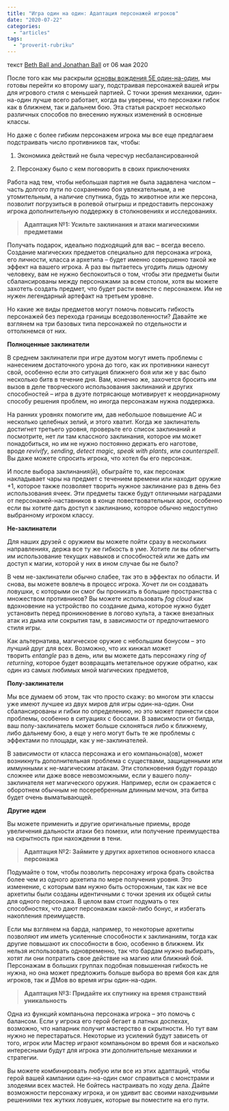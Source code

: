 ```yaml
---
title: "Игра один на один: Адаптация персонажей игроков"
date: "2020-07-22"
categories: 
  - "articles"
tags: 
  - "proverit-rubriku"
---
```


текст [Beth Ball and Jonathan Ball](https://vk.com/away.php?to=http%3A%2F%2Fkoboldpress.com%2Fauthor%2F%3Fauthorname%3DBeth%2520Ball%2520and%2520Jonathan%2520Ball&cc_key=) от 06 мая 2020

После того как мы раскрыли [основы вождения 5Е один-на-один](https://vk.com/away.php?to=https%3A%2F%2Fkoboldpress.com%2Fhow-to-play-a-one-on-one-game%2F&cc_key=), мы готовы перейти ко второму шагу, подстраивая персонажей вашей игры для игрового стиля с меньшей партией. С точки зрения механики, один-на-один лучше всего работает, когда вы уверены, что персонажи гибок как в ближнем, так и дальнем бою. Эта статья раскроет несколько различных способов по внесению нужных изменений в основные классы.

Но даже с более гибким персонажем игрока мы все еще предлагаем подстраивать число противников так, чтобы:

1) Экономика действий не была чересчур несбалансированной

2) Персонажу было с кем поговорить в своих приключениях

Работа над тем, чтобы небольшая партия не была задавлена числом – часть долгого пути по сохранению боя увлекательным, а не утомительным, а наличие спутника, будь то животное или же персона, позволит погрузиться в ролевой отыгрыш и предоставить персонажу игрока дополнительную поддержку в столкновениях и исследованиях.

> **Адаптация №1: Усильте заклинания и атаки магическими предметами**

Получать подарок, идеально подходящий для вас – всегда весело. Создание магических предметов специально для персонажа игрока, его личности, класса и архетипа – будет именно совершенно такой же эффект на вашего игрока. А раз вы пытаетесь угодить лишь одному человеку, вам не нужно беспокоиться о том, чтобы эти предметы были сбалансированы между персонажами за всем столом, хотя вы можете захотеть создать предмет, что будет расти вместе с персонажем. Им не нужен легендарный артефакт на третьем уровне.

Но какие же виды предметов могут помочь повысить гибкость персонажей без перехода границы вседозволенности? Давайте же взглянем на три базовых типа персонажей по отдельности и оттолкнемся от них.

**Полноценные заклинатели**

В среднем заклинатели при игре дуэтом могут иметь проблемы с нанесением достаточного урона до того, как их противники нанесут свой, особенно если это ситуация ближнего боя или же у вас было несколько битв в течение дня. Вам, конечно же, захочется бросить им вызов в деле творческого использования заклинаний и других способностей – игра в дуэте потрясающе мотивирует к неординарному способу решения проблем, но иногда персонажам нужна поддержка.

На ранних уровнях помогите им, дав небольшое повышение AC и несколько целебных зелий, и этого хватит. Когда же заклинатель достигнет третьего уровня, проверьте его список заклинаний и посмотрите, нет ли там классного заклинания, которое им может понадобиться, но им не нужно постоянно держать его наготове, вроде _revivify_, _sending_, _detect magic_, _speak with plants_, или _counterspell_. Вы даже можете спросить игрока, что хотел бы его персонаж.

И после выбора заклинания(й), обыграйте то, как персонаж накладывает чары на предмет с течением времени или находит оружие +1, которое также позволяет творить нужное заклинание раз в день без использования ячеек. Эти предметы также будут отличными наградами от персонажей-наставников в конце повествовательных арок, особенно если вы хотите дать доступ к заклинанию, которое обычно недоступно выбранному игроком классу.

**Не-заклинатели**

Для наших друзей с оружием вы можете пойти сразу в нескольких направлениях, держа все ту же гибкость в уме. Хотите ли вы облегчить им использование текущих навыков и способностей или же дать им доступ к магии, которой у них в ином случае бы не было?

В чем не-заклинатели обычно слабее, так это в эффектах по области. И снова, вы можете вовлечь в процесс игрока. Хочет ли он создавать ловушки, с которыми он смог бы проникать в большие пространства с множеством противников? Вы можете использовать _fog cloud_ как вдохновение на устройство по создание дыма, которое нужно будет установить перед проникновение в логово культа, а также внезапных атак из дыма или сокрытия там, в зависимости от предпочитаемого стиля игры.

Как альтернатива, магическое оружие с небольшим бонусом – это лучший друг для всех. Возможно, что их кинжал может творить _entangle_ раз в день, или вы можете дать персонажу _ring of returning_, которое будет возвращать метательное оружие обратно, как один из самых любимых мной магических предметов,

**Полу-заклинатели**

Мы все думаем об этом, так что просто скажу: во многом эти классы уже имеют лучшее из двух миров для игры один-на-один. Они сбалансированы и гибки по определению, но это может принести свои проблемы, особенно в ситуациях с боссами. В зависимости от билда, ваш полу-заклинатель может больше склоняться либо к ближнему, либо дальнему бою, а еще у него могут быть те же проблемы с эффектами по площади, как у не-заклинателей.

В зависимости от класса персонажа и его компаньона(ов), может возникнуть дополнительная проблема с существами, защищенными или иммунными к не-магическим атакам. Эти столкновения будут гораздо сложнее или даже вовсе невозможными, если у вашего полу-заклинателя нет магического оружия. Например, если он сражается с оборотнем обычным не посеребренным длинным мечом, эта битва будет очень выматывающей.

**Другие идеи**

Вы можете применить и другие оригинальные приемы, вроде увеличения дальности атаки без помехи, или получение преимущества на скрытность при нахождении в тени.

> **Адаптация №2: Займите у других архетипов основного класса персонажа**

Подумайте о том, чтобы позволить персонажу игрока брать свойства более чем из одного архетипа по мере получения уровня. Это изменение, с которым вам нужно быть осторожным, так как не все архетипы были созданы идентичными с точки зрения их общей силы для одного персонажа. В целом вам стоит подумать о тех способностях, что дают персонажам какой-либо бонус, и избегать накопления преимуществ.

Если мы взглянем на барда, например, то некоторые архетипы позволяют им иметь усиленные способности к заклинаниям, тогда как другие повышают их способности в бою, особенно в ближнем. Их нельзя использовать одновременно, так что бардам нужно выбирать, хотят ли они потратить свое действие на магию или ближний бой. Персонажам в больших группах подобная повышенная гибкость не нужна, но она может предложить больше выбора во время боя как для игроков, так и ДМов во время игры один-на-один.

> **Адаптация №3: Придайте их спутнику на время странствий уникальность**

Одна из функций компаньона персонажа игрока – это помочь с балансом. Если у игрока его герой бегает в латных доспехах, возможно, что напарник получит мастерство в скрытности. Но тут вам нужно не перестараться. Некоторые из усилений будут зависеть от того, игрок или Мастер играют компаньоном во время боя и насколько интересными будут для игрока эти дополнительные механики и стратегии.

Вы можете комбинировать любую или все из этих адаптаций, чтобы герой вашей кампании один-на-один смог справиться с монстрами и злодеями всех мастей. Не бойтесь настраивать по ходу дела. Дайте возможности персонажу игрока, и он удивит вас своими находчивыми решениями тех жутких ловушек, которые вы поместите на его пути.
